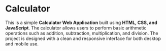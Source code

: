 # Calculator
This is a simple **Calculator Web Application** built using **HTML, CSS, and JavaScript**. The calculator allows users to perform basic arithmetic operations such as addition, subtraction, multiplication, and division. The project is designed with a clean and responsive interface for both desktop and mobile use.

